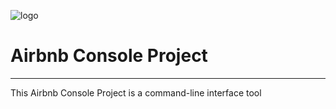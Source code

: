 ![logo](https://s3.amazonaws.com/alx-intranet.hbtn.io/uploads/medias/2018/6/65f4a1dd9c51265f49d0.png?)

# Airbnb Console Project
------------------------------------------------------------------------------------------------------------------------------------
This Airbnb Console Project is a command-line interface tool
